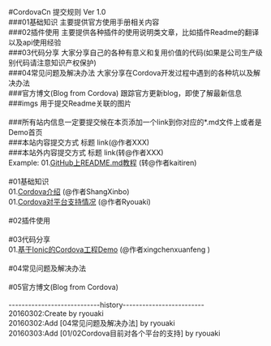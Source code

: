 #CordovaCn 提交规则 Ver 1.0<br>
###01基础知识 主要提供官方使用手册相关内容<br>
###02插件使用 主要提供各种插件的使用说明类文章，比如插件Readme的翻译以及api使用经验<br>
###03代码分享 大家分享自己的各种有意义和复用价值的代码(如果是公司生产级别代码请注意知识产权保护)<br>
###04常见问题及解决办法 大家分享在Cordova开发过程中遇到的各种坑以及解决办法<br>
###官方博文(Blog from Cordova) 跟踪官方更新blog，即使了解最新信息<br>
###imgs     用于提交Readme关联的图片<br>
<br>
###所有站内信息一定要提交候在本页添加一个link到你对应的*.md文件上或者是Demo首页<br>
###本站内容提交方式    标题 link(@作者XXX)<br>
###本站外内容提交方式  标题 link(转@作者XXX)<br>
Example: 01.[GitHub上README.md教程](http://blog.csdn.net/kaitiren/article/details/38513715) (转@作者kaitiren)<br>
<br>
#01基础知识<br>
01.[Cordova介绍](https://github.com/CordovaCn/CordovaCn/blob/master/01%E5%9F%BA%E7%A1%80%E7%9F%A5%E8%AF%86(Basic%20Knowledge)/01.What-is-Cordova.md) (@作者ShangXinbo)<br>
01.[Cordova对平台支持情况](https://github.com/CordovaCn/CordovaCn/blob/master/01%E5%9F%BA%E7%A1%80%E7%9F%A5%E8%AF%86(Basic%20Knowledge)/02.Platform-supports.md) (@作者Ryouaki)<br>
<br>
#02插件使用<br>
<br>
#03代码分享<br>
01.[基于Ionic的Cordova工程Demo](https://github.com/CordovaCn/CordovaCn/tree/master/03%E4%BB%A3%E7%A0%81%E5%88%86%E4%BA%AB(Share%20Demo)/Empty-Ionic-Demo) (@作者xingchenxuanfeng )<br>
<br>
#04常见问题及解决办法<br>
<br>
#05官方博文(Blog from Cordova)<br>
<br>
----------------------------history-------------------------<br>
20160302:Create by ryouaki<br>
20160302:Add [04常见问题及解决办法] by ryouaki<br>
20160303:Add [01/02Cordova目前对各个平台的支持] by ryouaki<br>
